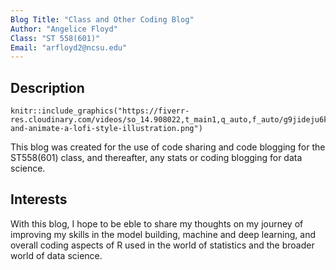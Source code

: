 ```yaml
---
Blog Title: "Class and Other Coding Blog"
Author: "Angelice Floyd"
Class: "ST 558(601)"
Email: "arfloyd2@ncsu.edu"
---
```


## Description

```{r graphics,echo=FALSE}
knitr::include_graphics("https://fiverr-res.cloudinary.com/videos/so_14.908022,t_main1,q_auto,f_auto/g9jideju6k6omw7s2me2/draw-and-animate-a-lofi-style-illustration.png")
```

This blog was created for the use of code sharing and code blogging for the ST558(601) class, and thereafter, any stats or coding blogging for data science.

## Interests

With this blog, I hope to be eble to share my thoughts on my journey of improving my skills in the model building, machine and deep learning, and overall coding aspects of R used in the world of statistics and the broader world of data science. 
